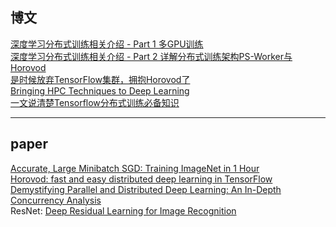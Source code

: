 ## 博文
[深度学习分布式训练相关介绍 - Part 1 多GPU训练](https://zhuanlan.zhihu.com/p/70312627)\
[深度学习分布式训练相关介绍 - Part 2 详解分布式训练架构PS-Worker与Horovod](https://zhuanlan.zhihu.com/p/70603273)\
[是时候放弃TensorFlow集群，拥抱Horovod了](https://zhuanlan.zhihu.com/p/64092047)\
[Bringing HPC Techniques to Deep Learning](http://andrew.gibiansky.com/blog/machine-learning/baidu-allreduce/)\
[一文说清楚Tensorflow分布式训练必备知识](https://zhuanlan.zhihu.com/p/56991108)

---
## paper
[Accurate, Large Minibatch SGD: Training ImageNet in 1 Hour](https://arxiv.org/abs/1706.02677)\
[Horovod: fast and easy distributed deep learning in TensorFlow](https://arxiv.org/abs/1802.05799)\
[Demystifying Parallel and Distributed Deep Learning: An In-Depth Concurrency Analysis](https://arxiv.org/abs/1802.09941)\
ResNet: [Deep Residual Learning for Image Recognition](https://arxiv.org/abs/1512.03385)